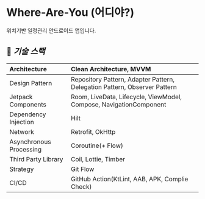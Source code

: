 # Where-Are-You (어디야?)
위치기반 일정관리 안드로이드 앱입니다.
## 🚀 *****기술 스택*****
| Architecture | Clean Architecture, MVVM                                                   |
|:---|:---------------------------------------------------------------------------|
| Design Pattern | Repository Pattern, Adapter Pattern,  Delegation Pattern, Observer Pattern |
| Jetpack Components | Room, LiveData, Lifecycle, ViewModel, Compose, NavigationComponent         |
| Dependency Injection | Hilt                                                                       |
| Network | Retrofit, OkHttp                                                           |
| Asynchronous Processing | Coroutine(+ Flow)                                                          |
| Third Party Library | Coil, Lottie, Timber                                                       |
| Strategy | Git Flow                                                                   |
| CI/CD | GitHub Action(KtLint, AAB, APK, Complie Check)                             |
